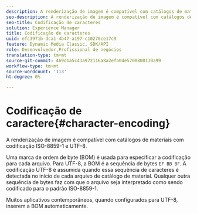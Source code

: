 ```yaml
---
description: A renderização de imagem é compatível com catálogos de materiais com codificação ISO-8859-1 e UTF-8.
seo-description: A renderização de imagem é compatível com catálogos de materiais com codificação ISO-8859-1 e UTF-8.
seo-title: Codificação de caracteres
solution: Experience Manager
title: Codificação de caracteres
uuid: efc3971b-dca1-4b47-a197-c10270ce17c9
feature: Dynamic Media Classic, SDK/API
role: Desenvolvedor,Profissional de negócios
translation-type: tm+mt
source-git-commit: 469d1a5c43a972116a8a2efb0de5708800130a99
workflow-type: tm+mt
source-wordcount: '113'
ht-degree: 0%

---
```



# Codificação de caractere{#character-encoding}

A renderização de imagem é compatível com catálogos de materiais com codificação ISO-8859-1 e UTF-8.

Uma marca de ordem de byte (BOM) é usada para especificar a codificação para cada arquivo. Para UTF-8, a BOM é a sequência de bytes `EF BB BF`. A codificação UTF-8 é assumida quando essa sequência de caracteres é detectada no início de cada arquivo de catálogo de material. Qualquer outra sequência de bytes faz com que o arquivo seja interpretado como sendo codificado para o padrão ISO-8859-1.

Muitos aplicativos contemporâneos, quando configurados para UTF-8, inserem a BOM automaticamente.
